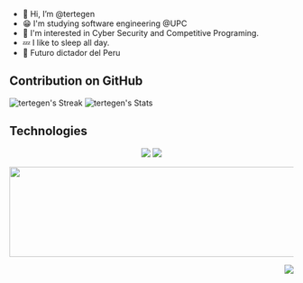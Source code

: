 - 👋 Hi, I’m @tertegen
- 😁 I'm studying software engineering @UPC
- 👀 I'm interested in Cyber Security and Competitive Programing.
- 💤 I like to sleep all day.
- 🌱 Futuro dictador del Peru

## Contribution on GitHub
 
![tertegen's Streak](https://github-readme-streak-stats.herokuapp.com/?user=tertegen&theme=dark&hide_border=false)
![tertegen's Stats](https://github-readme-stats.vercel.app/api?username=tertegen&theme=dark&show_icons=true&hide_border=false&count_private=true)

## Technologies 
<p align="center">
    <img src="https://skillicons.dev/icons?i=nodejs,vscode,astro,nextjs,angular,vue,git,javascript,python,cpp,cs,java,zig">
    <img src="https://github-readme-stats.vercel.app/api/top-langs/?username=tertegen&theme=dark&show_icons=true&hide_border=true&layout=pie">
</p>

<p align="center">
    <img align="center" width="1100" height="160" src="https://images-ext-1.discordapp.net/external/PG_K7vjhS3rgN-qisc1tS-cq3Gf6T8CiXdBJ65Obp24/https/raw.githubusercontent.com/Diego22rct/Diego22rct/main/res/text.png?format=webp&quality=lossless&width=1278&height=238">
</p>

<p align="right">
    <img src="https://visitcount.itsvg.in/api?id=tertegen&label=Profile%20Views&pretty=true">
</p>
